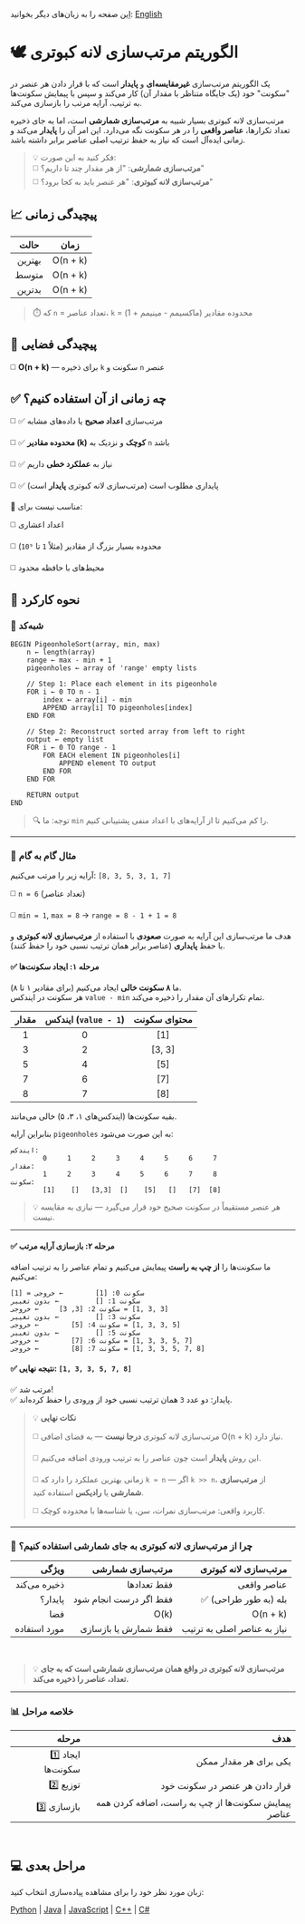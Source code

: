اِین صفحه را به زبان‌های دیگر بخوانید: [English](/sorting/pigeonhole-sort/README.md)

# 🕊️ الگوریتم مرتب‌سازی لانه کبوتری

یک الگوریتم مرتب‌سازی **غیرمقایسه‌ای** و **پایدار** است که با قرار دادن هر عنصر در "سکونت" خود (یک جایگاه متناظر با مقدار آن) کار می‌کند و سپس با پیمایش سکونت‌ها به ترتیب، آرایه مرتب را بازسازی می‌کند.

مرتب‌سازی لانه کبوتری بسیار شبیه به **مرتب‌سازی شمارشی** است، اما به جای ذخیره تعداد تکرارها، **عناصر واقعی** را در هر سکونت نگه می‌دارد. این امر آن را **پایدار** می‌کند و زمانی ایده‌آل است که نیاز به حفظ ترتیب اصلی عناصر برابر داشته باشد.

> 💡 فکر کنید به این صورت:  
> ◻️ **مرتب‌سازی شمارشی**: "از هر مقدار چند تا داریم؟"  
> ◻️ **مرتب‌سازی لانه کبوتری**: "هر عنصر باید به کجا برود؟"

## 📈 پیچیدگی زمانی

| حالت       | زمان         |
|:---------:|:------------:|
| بهترین    | O(n + k)     |
| متوسط     | O(n + k)     |
| بدترین   | O(n + k)     |

> ⏱️ که `n` = تعداد عناصر، `k` = محدوده مقادیر (ماکسیمم - مینیمم + 1)

## 💾 پیچیدگی فضایی
◻️ **O(n + k)** — برای ذخیره `k` سکونت و `n` عنصر

## ✅ چه زمانی از آن استفاده کنیم؟
◻️ ✅ مرتب‌سازی **اعداد صحیح** یا داده‌های مشابه

◻️ ✅ **محدوده مقادیر (k)** **کوچک** و نزدیک به `n` باشد

◻️ ✅ نیاز به **عملکرد خطی** داریم

◻️ ✅ پایداری مطلوب است (مرتب‌سازی لانه کبوتری **پایدار** است)

🚫 مناسب نیست برای:

◻️ اعداد اعشاری

◻️ محدوده بسیار بزرگ از مقادیر (مثلاً `1` تا `10⁹`)

◻️ محیط‌های با حافظه محدود

## 🔄 نحوه کارکرد

### 🧩 شبه‌کد

```ascii
BEGIN PigeonholeSort(array, min, max)
    n ← length(array)
    range ← max - min + 1
    pigeonholes ← array of 'range' empty lists

    // Step 1: Place each element in its pigeonhole
    FOR i ← 0 TO n - 1
        index ← array[i] - min
        APPEND array[i] TO pigeonholes[index]
    END FOR

    // Step 2: Reconstruct sorted array from left to right
    output ← empty list
    FOR i ← 0 TO range - 1
        FOR EACH element IN pigeonholes[i]
            APPEND element TO output
        END FOR
    END FOR

    RETURN output
END
```

> 🔍 توجه: ما `min` را کم می‌کنیم تا از آرایه‌های با اعداد منفی پشتیبانی کنیم.

---

### 🔄 مثال گام به گام

آرایه زیر را مرتب می‌کنیم: `‭[8, 3, 5, 3, 1, 7]‬`

◻️ `n = 6` (تعداد عناصر)

◻️ `min = 1`, `max = 8` → `range = 8 - 1 + 1 = 8`

هدف ما مرتب‌سازی این آرایه به صورت **صعودی** با استفاده از **مرتب‌سازی لانه کبوتری** و با حفظ **پایداری** (عناصر برابر همان ترتیب نسبی خود را حفظ کنند).

#### ✅ مرحله ۱: ایجاد سکونت‌ها

ما **۸ سکونت خالی** ایجاد می‌کنیم (برای مقادیر ۱ تا ۸).  
هر سکونت در ایندکس `value - min` تمام تکرارهای آن مقدار را ذخیره می‌کند.

| مقدار | ایندکس (`value - 1`) | محتوای سکونت |
|:-----:| :-----------------: |:-------------------:|
| 1     | 0                   | [1]                 |
| 3     | 2                   | [3, 3]              |
| 5     | 4                   | [5]                 |
| 7     | 6                   | [7]                 |
| 8     | 7                   | [8]                 |

بقیه سکونت‌ها (ایندکس‌های ۱، ۳، ۵) خالی می‌مانند.

بنابراین آرایه `pigeonholes` به این صورت می‌شود:
```
ایندکس:
        ‭0     1     2     3     4     5     6     7‬
مقدار:
        ‭1     2     3     4     5     6     7     8‬
سکونت: 
        ‭[1]    []   [3,3]  []    [5]   []   [7]  [8]‬
```

> 💡 هر عنصر مستقیماً در سکونت صحیح خود قرار می‌گیرد — نیازی به مقایسه نیست.

---

#### ✅ مرحله ۲: بازسازی آرایه مرتب

ما سکونت‌ها را **از چپ به راست** پیمایش می‌کنیم و تمام عناصر را به ترتیب اضافه می‌کنیم:

```
سکونت 0: [1]        ← خروجی = [1]
سکونت 1: []         ← بدون تغییر
سکونت 2: [3, 3]     ← خروجی = ‭[1, 3, 3]‬
سکونت 3: []         ← بدون تغییر
سکونت 4: [5]        ← خروجی = ‭[1, 3, 3, 5]‬
سکونت 5: []         ← بدون تغییر
سکونت 6: [7]        ← خروجی = ‭[1, 3, 3, 5, 7]‬
سکونت 7: [8]        ← خروجی = ‭[1, 3, 3, 5, 7, 8]‬
```

#### ✅ نتیجه نهایی: `‭[1, 3, 3, 5, 7, 8]‬`

✅ مرتب شد!  
✅ پایدار: دو عدد `3` همان ترتیب نسبی خود از ورودی را حفظ کرده‌اند.

> 💡 **نکات نهایی**
>
> ◻️ مرتب‌سازی لانه کبوتری **درجا نیست** — به فضای اضافی O(n + k) نیاز دارد.
>
> ◻️ این روش **پایدار** است چون عناصر را به ترتیب ورودی اضافه می‌کنیم.
>
> ◻️ زمانی بهترین عملکرد را دارد که `k ≈ n` — اگر `k >> n`، از **مرتب‌سازی شمارشی** یا **رادیکس** استفاده کنید.
>
> ◻️ کاربرد واقعی: مرتب‌سازی نمرات، سن، یا شناسه‌ها با محدوده کوچک.

---

### 🧠 چرا از مرتب‌سازی لانه کبوتری به جای شمارشی استفاده کنیم؟

| ویژگی | مرتب‌سازی شمارشی | مرتب‌سازی لانه کبوتری |
|--------:|--------------:|----------------:|
| ذخیره می‌کند | فقط تعدادها | عناصر واقعی |
| پایدار؟ | فقط اگر درست انجام شود | ✅ بله (به طور طراحی) |
| فضا | O(k) | O(n + k) |
| مورد استفاده | فقط شمارش یا بازسازی | نیاز به عناصر اصلی به ترتیب |

<br/>

> 💡 **مرتب‌سازی لانه کبوتری در واقع همان مرتب‌سازی شمارشی است که به جای تعداد، عناصر را ذخیره می‌کند.**

---

### 📊 خلاصه مراحل

| مرحله | هدف |
|------:|--------:|
| 1️⃣ ایجاد سکونت‌ها | یکی برای هر مقدار ممکن |
| 2️⃣ توزیع | قرار دادن هر عنصر در سکونت خود |
| 3️⃣ بازسازی | پیمایش سکونت‌ها از چپ به راست، اضافه کردن همه عناصر |

<br />

## 💻 مراحل بعدی

زبان مورد نظر خود را برای مشاهده پیاده‌سازی انتخاب کنید:

[Python](/sorting/pigeonhole-sort/python/pigeonhole_sort.py) | [Java](/sorting/pigeonhole-sort/java/PigeonholeSort.java) | [JavaScript](/sorting/pigeonhole-sort/javascript/pigeonhole-sort.js) | [C++](/sorting/pigeonhole-sort/C++/pigeonhole_sort.cpp) | [C#](/sorting/pigeonhole-sort/csharp/PigeonholeSort.cs)